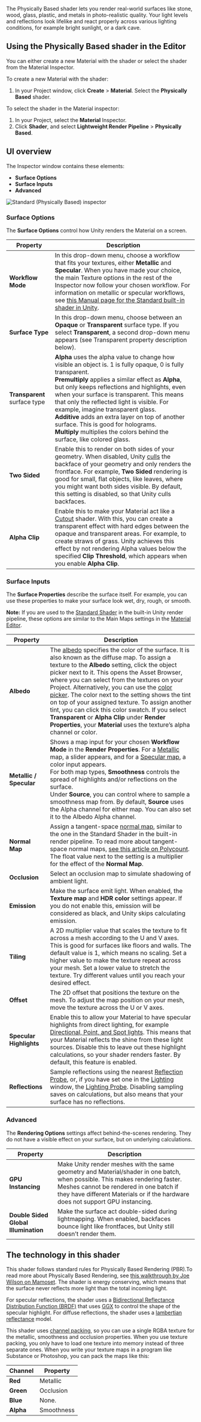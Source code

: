 The Physically Based shader lets you render real-world surfaces like stone, wood, glass, plastic, and metals in photo-realistic quality. Your light levels and reflections look lifelike and react properly across various lighting conditions, for example bright sunlight, or a dark cave.


## Using the Physically Based shader in the Editor 
You can either create a new Material with the shader or select the shader from the Material Inspector.

To create a new Material with the shader:
1. In your Project window, click __Create__ > __Material__. Select the __Physically Based__ shader.

To select the shader in the Material inspector:
1. In your Project, select the __Material__ Inspector. 
2. Click __Shader__, and select __Lightweight Render Pipeline__ > __Physically Based__.

## UI overview 
The Inspector window contains these elements: 

* __Surface Options__
* __Surface Inputs__
* __Advanced__

![Standard (Physically Based) inspector](https://raw.githubusercontent.com/Unity-Technologies/SRPDocContent/master/LWRP/Images/Inspectors/Shaders/StdPhysicallyBased.png)



### Surface Options 

The __Surface Options__ control how Unity renders the Material on a screen. 


| Property | Description |
| ------------ | --- |
| __Workflow Mode__ | In this drop-down menu, choose a workflow that fits your textures, either  __Metallic__ and __Specular__. When you have made your choice, the main Texture options in the rest of the Inspector now follow your chosen workflow. For information on metallic or specular workflows, see [this Manual page for the Standard built-in shader in Unity](https://docs.unity3d.com/Manual/StandardShaderMetallicVsSpecular.html). |
| __Surface Type__ | In this drop-down menu, choose between an __Opaque__ or __Transparent__ surface type. If you select __Transparent__, a second drop-down menu appears (see Transparent property description below).
| __Transparent__ surface type | __Alpha__ uses the alpha value to change how visible an object is. 1 is fully opaque, 0 is fully transparent.<br/> __Premultiply__ applies a similar effect as __Alpha__, but only keeps reflections and highlights, even when your surface is transparent. This means that only the reflected light is visible. For example, imagine transparent glass.<br/> __Additive__ adds an extra layer on top of another surface. This is good for holograms. <br/> __Multiply__ multiplies the colors behind the surface, like colored glass. |
| __Two Sided__ | Enable this to render on both sides of your geometry. When disabled, Unity [culls](https://docs.unity3d.com/Manual/SL-CullAndDepth.html) the backface of your geometry and only renders the frontface. For example, __Two Sided__ rendering is good for small, flat objects, like leaves, where you might want both sides visible. By default, this setting is disabled, so that Unity culls backfaces. |
| __Alpha Clip__ | Enable this to make your Material act like a [Cutout](https://docs.unity3d.com/Manual/StandardShaderMaterialParameterRenderingMode.html) shader. With this, you can create a transparent effect with hard edges between the opaque and transparent areas. For example, to create straws of grass. Unity achieves this effect by not rendering Alpha values below the specified __Clip Threshold__, which appears when you enable __Alpha Clip__.|



### Surface Inputs

The __Surface Properties__ describe the surface itself. For example, you can use these properties to make your surface look wet, dry, rough, or smooth. 

**Note:** If you are used to the [Standard Shader](https://docs.unity3d.com/Manual/shader-StandardShader.html) in the built-in Unity render pipeline, these options are similar to the Main Maps settings in the [Material Editor](https://docs.unity3d.com/Manual/StandardShaderContextAndContent.html).



| Property | Description |
--- | ---
__Albedo__ | The [albedo](https://docs.unity3d.com/Manual/StandardShaderMaterialParameterAlbedoColor.html) specifies the color of the surface. It is also known as the diffuse map. To assign a texture to the __Albedo__ setting, click the object picker next to it. This opens the Asset Browser, where you can select from the textures on your Project. Alternatively, you can use the [color picker](https://docs.unity3d.com/Manual/EditingValueProperties.html). The color next to the setting shows the tint on top of your assigned texture. To assign another tint, you can click this color swatch. If you select __Transparent__ or __Alpha Clip__ under __Render Properties__, your __Material__ uses the texture’s alpha channel or color.
__Metallic / Specular__ | Shows a map input for your chosen __Workflow Mode__ in the __Render Properties__.  For a [Metallic](https://docs.unity3d.com/Manual/StandardShaderMaterialParameterMetallic.html) map, a slider appears, and for a [Specular map](https://docs.unity3d.com/Manual/StandardShaderMaterialParameterSpecular.html), a color input appears. <br>For both map types, __Smoothness__ controls the spread of highlights and/or reflections on the surface. <br>Under __Source__, you can control where to sample a smoothness map from. By default, __Source__ uses the Alpha channel for either map. You can also set it to the Albedo Alpha channel.
__Normal Map__ | Assign a tangent-space [normal map](https://docs.unity3d.com/Manual/StandardShaderMaterialParameterNormalMap.html), similar to the one in the Standard Shader in the built-in render pipeline. To read more about tangent-space normal maps, [see this article on Polycount](http://wiki.polycount.com/wiki/Normal_Map_Technical_Details#Tangent-Space_vs._Object-Space). The float value next to the setting is a multiplier for the effect of the  __Normal Map__.
__Occlusion__ | Select an occlusion map to simulate shadowing of ambient light. 
__Emission__ | Make the surface emit light. When enabled, the  __Texture map__ and __HDR color__ settings appear. If you do not enable this, emission will be considered as black, and Unity skips calculating emission. 
__Tiling__ | A 2D multiplier value that scales the texture to fit across a mesh according to the U and V axes. This is good for surfaces like floors and walls. The default value is 1, which means no scaling. Set a higher value to make the texture repeat across your mesh. Set a lower value to stretch the texture. Try different values until you reach your desired effect.
__Offset__ | The 2D offset that positions the texture on the mesh.  To adjust the map position on your mesh, move the texture across the U or V axes.
__Specular Highlights__ | Enable this to allow your Material to have specular highlights from direct lighting, for example [Directional, Point, and Spot lights](https://docs.unity3d.com/Manual/Lighting.html). This means that your Material reflects the shine from these light sources. Disable this to leave out these highlight calculations, so your shader renders faster. By default, this feature is enabled.
__Reflections__ | Sample reflections using the nearest [Reflection Probe](https://docs.unity3d.com/Manual/class-ReflectionProbe.html), or, if you have set one in the [Lighting](https://docs.unity3d.com/Manual/GlobalIllumination.html) window, the [Lighting Probe](https://docs.unity3d.com/Manual/LightProbes.html). Disabling sampling saves on calculations, but also means that your surface has no reflections.

### Advanced

The __Rendering Options__ settings affect behind-the-scenes rendering. They do not have a visible effect on your surface, but on underlying calculations.

Property | Description
---|---
__GPU Instancing__ | Make Unity render meshes with the same geometry and Material/shader in one batch, when possible. This makes rendering faster.  Meshes cannot be rendered in one batch if they have different Materials or if the hardware does not support GPU instancing. 
__Double Sided Global Illumination__ | Make the surface act double-sided during lightmapping. When enabled, backfaces bounce light like frontfaces, but Unity still doesn’t render them. 

## The technology in this shader ##
This shader follows standard rules for Physically Based Rendering (PBR).To read more about Physically Based Rendering, see [this walkthrough by Joe Wilson on Mamoset](https://marmoset.co/posts/physically-based-rendering-and-you-can-too/).  The shader is energy conserving, which means that the surface never reflects more light than the total incoming light.

For specular reflections, the shader uses a [Bidirectional Reflectance Distribution Function (BRDF)](https://en.wikipedia.org/wiki/Bidirectional_reflectance_distribution_function) that uses [GGX](https://blogs.unity3d.com/2016/01/25/ggx-in-unity-5-3/) to control the shape of the specular highlight. 
For diffuse reflections, the shader uses a [lambertian reflectance](https://en.wikipedia.org/wiki/Lambertian_reflectance) model.

This shader uses [channel packing](http://wiki.polycount.com/wiki/ChannelPacking), so you can use a single RGBA texture for the metallic, smoothness and occlusion properties. When you use texture packing, you only have to load one texture into memory instead of three separate ones. When you write your texture maps in a program like Substance or Photoshop, you can pack the maps like this:

| Channel | Property |
| --- | ---|
| **Red** | Metallic |
| **Green** | Occlusion |
| **Blue** | None. |
| **Alpha** | Smoothness |




